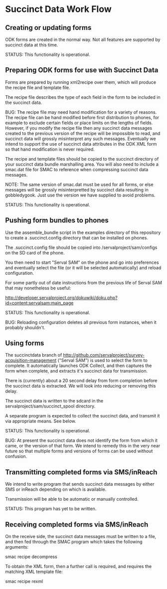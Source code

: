 Succinct Data Work Flow
=======================

Creating or updating forms
--------------------------

ODK forms are created in the normal way.  Not all features are
supported by succinct data at this time.

STATUS: This functionality is operational.

Preparing ODK forms for use with Succinct Data
----------------------------------------------

Forms are prepared by running xml2recipe over them, which will produce
the recipe file and template file.

The recipe file describes the type of each field in the form to be
included in the succinct data.  

BUG: The recipe file may need hand modification for a variety of
reasons. The recipe file can be hand modified before first distribution to
phones, for example to exclude certain fields or place limits on the
lengths of fields.  However, if you modify the recipe file then any
succinct data messages created to the previous version of the recipe
will be impossible to read, and succinct data will grossly
misinterpret any such messages.  Eventually we intend to support the
use of succinct data attributes in the ODK XML form so that hand
modification is never required.

The recipe and template files should be copied to the succinct directory
of your succinct data bundle marshalling area. You will also need to
include a smac.dat file for SMAC to reference when compressing
succinct data messages.  

NOTE: The same version of smac.dat must be used for
all forms, or else messages will be grossly misinterpretted by
succinct data resulting in gobbledygook.  Just use the version we have
supplied to avoid problems.

STATUS: This functionality is operational.

Pushing form bundles to phones
------------------------------

Use the assemble_bundle script in the examples directory of this
repository to create a .succinct.config directory that can be
installed on phones.  

The .succinct.config file should be copied into
/servalproject/sam/configs on the SD card of the phone.

You then need to start "Serval SAM" on the phone and go into
preferences and eventually select the file (or it will be selected
automatically) and reload configuration.

For some partly out of date instructions from the previous life of
Serval SAM that may nonetheless be useful:

http://developer.servalproject.org/dokuwiki/doku.php?id=content:servalsam:main_page

STATUS: This functionality is operational.

BUG: Reloading configuration deletes all previous form instances, when
it probably shouldn't.

Using forms
-----------

The succinctdata branch of
http://github.com/servalproject/survey-acquisition-management ("Serval
SAM") is used to select the form to complete.  It automatically
launches ODK Collect, and then captures the form when complete, and
extracts it's succinct data for transmission.  

There is (currently) about a 20 second delay from form completion
before the succinct data is extracted.  We will look into reducing or
removing this delay.

The succinct data is written to the sdcard in the
servalproject/sam/succinct_spool directory.

A separate program is expected to collect the succinct data, and
transmit it via appropriate means.  See below.

STATUS: This functionality is operational.

BUG: At present the succinct data does not identify the form from
which it came, or the version of that form.  We intend to remedy this
in the very near future so that multiple forms and versions of forms
can be used without confusion.

Transmitting completed forms via SMS/inReach
--------------------------------------------

We intend to write program that sends succinct data messages by either
SMS or inReach depending on which is available.

Transmission will be able to be automatic or manually controlled.

STATUS: This program has yet to be written.

Receiving completed forms via SMS/inReach
-----------------------------------------

On the receive side, the succinct data messages must be written to a
file, and then fed through the SMAC program which takes the following
arguments: 

smac recipe decompress <recipename> <succinct data file> <output file>

To obtain the XML form, then a further call is required, and requires
the matching XML template file:

smac recipe rexml <output file from previous command> <template file>
<output XML file>

BUG: At present, the name of the succinct data recipe must be supplied to
enable decompression and regeneration of the XML form. This will
change in the very near future, when succinct data messages will
encode the identity of the recipe internally, and will automatically
select the correct recipe file from a directory of recipes.  It is
likely that a single command will perform both of the above steps,
recreating the XML, and placing it in an appropriate directory for any
further processing.

STATUS: Work in progress.  Many of the components exist, but are not
yet integrated.